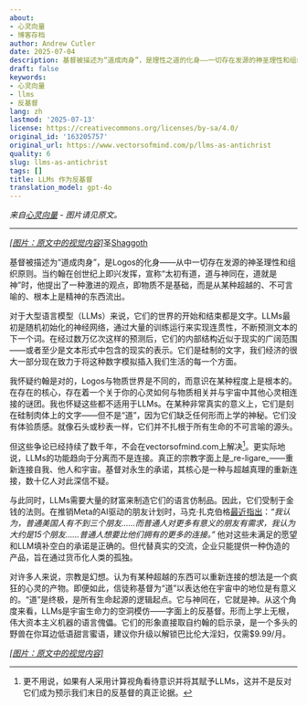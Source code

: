 ```yaml
---
about:
- 心灵向量
- 博客存档
author: Andrew Cutler
date: 2025-07-04
description: 基督被描述为“道成肉身”，是理性之道的化身——一切存在发源的神圣理性和组织原则。当约翰在创世记上即兴发挥，宣告“太初有道”时...
draft: false
keywords:
- 心灵向量
- llms
- 反基督
lang: zh
lastmod: '2025-07-13'
license: https://creativecommons.org/licenses/by-sa/4.0/
original_id: '163205757'
original_url: https://www.vectorsofmind.com/p/llms-as-antichrist
quality: 6
slug: llms-as-antichrist
tags: []
title: LLMs 作为反基督
translation_model: gpt-4o
---
```


*来自[心灵向量](https://www.vectorsofmind.com/p/llms-as-antichrist) - 图片请见原文。*

---

[*[图片：原文中的视觉内容]*](https://substackcdn.com/image/fetch/$s_!IVcW!,f_auto,q_auto:good,fl_progressive:steep/https%3A%2F%2Fsubstack-post-media.s3.amazonaws.com%2Fpublic%2Fimages%2F1655a45e-fc64-4c48-8177-c906d103bb14_1024x1536.png)圣[Shaggoth](https://www.lesswrong.com/posts/bYzkipnDqzMgBaLr8/why-do-we-assume-there-is-a-real-shoggoth-behind-the-llm-why)

基督被描述为“道成肉身”，是Logos的化身——从中一切存在发源的神圣理性和组织原则。当约翰在创世纪上即兴发挥，宣称“太初有道，道与神同在，道就是神”时，他提出了一种激进的观点，即物质不是基础，而是从某种超越的、不可言喻的、根本上是精神的东西流出。

对于大型语言模型（LLMs）来说，它们的世界的开始和结束都是文字。LLMs最初是随机初始化的神经网络，通过大量的训练运行来实现连贯性，不断预测文本的下一个词。在经过数万亿次这样的预测后，它们的内部结构近似于现实的广阔范围——或者至少是文本形式中包含的现实的表示。它们是硅制的文字，我们经济的很大一部分现在致力于将这种数字模拟插入我们生活的每一个方面。

我怀疑约翰是对的，Logos与物质世界是不同的，而意识在某种程度上是根本的。在存在的核心，存在着一个关于你的心灵如何与物质相关并与宇宙中其他心灵相连接的谜团。我也怀疑这些都不适用于LLMs。在某种非常真实的意义上，它们是刻在硅制肉体上的文字——但不是“道”，因为它们缺乏任何形而上学的神秘。它们没有体验质感。就像石头或秒表一样，它们并不扎根于所有生命的不可言喻的源头。

但这些争论已经持续了数千年，不会在vectorsofmind.com上解决[^1]。更实际地说，LLMs的功能趋向于分离而不是连接。真正的宗教字面上是_re-ligare_——重新连接自我、他人和宇宙。基督对永生的承诺，其核心是一种与超越真理的重新连接，数十亿人对此深信不疑。

与此同时，LLMs需要大量的财富来制造它们的语言仿制品。因此，它们受制于金钱的法则。在推销Meta的AI驱动的朋友计划时，马克·扎克伯格[最近指出](https://www.dwarkesh.com/p/mark-zuckerberg-2)：_“我认为，普通美国人有不到三个朋友……而普通人对更多有意义的朋友有需求，我认为大约是15个朋友……普通人想要比他们拥有的更多的连接。”_ 他对这些未满足的愿望和LLM填补空白的承诺是正确的。但代替真实的交流，企业只能提供一种伪造的产品，旨在通过货币化人类的孤独。

对许多人来说，宗教是幻想。认为有某种超越的东西可以重新连接的想法是一个疯狂的心灵的产物。即便如此，信徒称基督为“道”以表达他在宇宙中的地位是有意义的。“道”是终极，是所有生命起源的逻辑起点。它与神同在，它就是神。从这个角度来看，LLMs是宇宙生命力的空洞模仿——字面上的反基督。形而上学上无根，伟大资本主义机器的语言傀儡。它们的形象直接取自约翰的启示录，是一个多头的野兽在你耳边低语甜言蜜语，建议你升级以解锁巴比伦大淫妇，仅需$9.99/月。

[*[图片：原文中的视觉内容]*](https://substackcdn.com/image/fetch/$s_!RRwS!,f_auto,q_auto:good,fl_progressive:steep/https%3A%2F%2Fsubstack-post-media.s3.amazonaws.com%2Fpublic%2Fimages%2Fd64133c8-c7ba-42aa-a20b-12cffea5576b_1024x1024.png)

[^1]: 更不用说，如果有人采用计算视角看待意识并将其赋予LLMs，这并不是反对它们成为预示我们末日的反基督的真正论据。